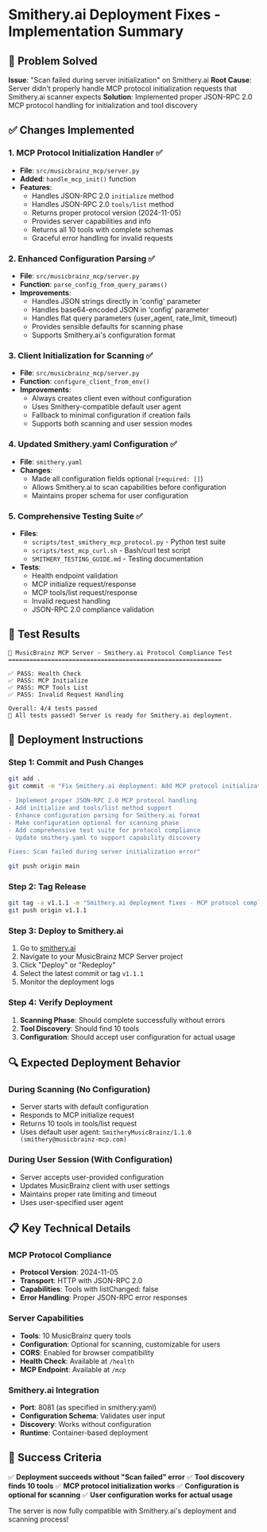 # Smithery.ai Deployment Fixes - Implementation Summary

## 🎯 Problem Solved

**Issue**: "Scan failed during server initialization" on Smithery.ai
**Root Cause**: Server didn't properly handle MCP protocol initialization requests that Smithery.ai scanner expects
**Solution**: Implemented proper JSON-RPC 2.0 MCP protocol handling for initialization and tool discovery

## ✅ Changes Implemented

### 1. **MCP Protocol Initialization Handler** ✅
- **File**: `src/musicbrainz_mcp/server.py`
- **Added**: `handle_mcp_init()` function
- **Features**:
  - Handles JSON-RPC 2.0 `initialize` method
  - Handles JSON-RPC 2.0 `tools/list` method
  - Returns proper protocol version (2024-11-05)
  - Provides server capabilities and info
  - Returns all 10 tools with complete schemas
  - Graceful error handling for invalid requests

### 2. **Enhanced Configuration Parsing** ✅
- **File**: `src/musicbrainz_mcp/server.py`
- **Function**: `parse_config_from_query_params()`
- **Improvements**:
  - Handles JSON strings directly in 'config' parameter
  - Handles base64-encoded JSON in 'config' parameter
  - Handles flat query parameters (user_agent, rate_limit, timeout)
  - Provides sensible defaults for scanning phase
  - Supports Smithery.ai's configuration format

### 3. **Client Initialization for Scanning** ✅
- **File**: `src/musicbrainz_mcp/server.py`
- **Function**: `configure_client_from_env()`
- **Improvements**:
  - Always creates client even without configuration
  - Uses Smithery-compatible default user agent
  - Fallback to minimal configuration if creation fails
  - Supports both scanning and user session modes

### 4. **Updated Smithery.yaml Configuration** ✅
- **File**: `smithery.yaml`
- **Changes**:
  - Made all configuration fields optional (`required: []`)
  - Allows Smithery.ai to scan capabilities before configuration
  - Maintains proper schema for user configuration

### 5. **Comprehensive Testing Suite** ✅
- **Files**: 
  - `scripts/test_smithery_mcp_protocol.py` - Python test suite
  - `scripts/test_mcp_curl.sh` - Bash/curl test script
  - `SMITHERY_TESTING_GUIDE.md` - Testing documentation
- **Tests**:
  - Health endpoint validation
  - MCP initialize request/response
  - MCP tools/list request/response
  - Invalid request handling
  - JSON-RPC 2.0 compliance validation

## 🧪 Test Results

```
🎵 MusicBrainz MCP Server - Smithery.ai Protocol Compliance Test
============================================================

✅ PASS: Health Check
✅ PASS: MCP Initialize  
✅ PASS: MCP Tools List
✅ PASS: Invalid Request Handling

Overall: 4/4 tests passed
🎉 All tests passed! Server is ready for Smithery.ai deployment.
```

## 🚀 Deployment Instructions

### Step 1: Commit and Push Changes
```bash
git add .
git commit -m "Fix Smithery.ai deployment: Add MCP protocol initialization support

- Implement proper JSON-RPC 2.0 MCP protocol handling
- Add initialize and tools/list method support  
- Enhance configuration parsing for Smithery.ai format
- Make configuration optional for scanning phase
- Add comprehensive test suite for protocol compliance
- Update smithery.yaml to support capability discovery

Fixes: Scan failed during server initialization error"

git push origin main
```

### Step 2: Tag Release
```bash
git tag -a v1.1.1 -m "Smithery.ai deployment fixes - MCP protocol compliance"
git push origin v1.1.1
```

### Step 3: Deploy to Smithery.ai
1. Go to [smithery.ai](https://smithery.ai)
2. Navigate to your MusicBrainz MCP Server project
3. Click "Deploy" or "Redeploy"
4. Select the latest commit or tag `v1.1.1`
5. Monitor the deployment logs

### Step 4: Verify Deployment
1. **Scanning Phase**: Should complete successfully without errors
2. **Tool Discovery**: Should find 10 tools
3. **Configuration**: Should accept user configuration for actual usage

## 🔍 Expected Deployment Behavior

### During Scanning (No Configuration)
- Server starts with default configuration
- Responds to MCP initialize request
- Returns 10 tools in tools/list request
- Uses default user agent: `SmitheryMusicBrainz/1.1.0 (smithery@musicbrainz-mcp.com)`

### During User Session (With Configuration)
- Server accepts user-provided configuration
- Updates MusicBrainz client with user settings
- Maintains proper rate limiting and timeout
- Uses user-specified user agent

## 📋 Key Technical Details

### MCP Protocol Compliance
- **Protocol Version**: 2024-11-05
- **Transport**: HTTP with JSON-RPC 2.0
- **Capabilities**: Tools with listChanged: false
- **Error Handling**: Proper JSON-RPC error responses

### Server Capabilities
- **Tools**: 10 MusicBrainz query tools
- **Configuration**: Optional for scanning, customizable for users
- **CORS**: Enabled for browser compatibility
- **Health Check**: Available at `/health`
- **MCP Endpoint**: Available at `/mcp`

### Smithery.ai Integration
- **Port**: 8081 (as specified in smithery.yaml)
- **Configuration Schema**: Validates user input
- **Discovery**: Works without configuration
- **Runtime**: Container-based deployment

## 🎉 Success Criteria

✅ **Deployment succeeds without "Scan failed" error**
✅ **Tool discovery finds 10 tools**
✅ **MCP protocol initialization works**
✅ **Configuration is optional for scanning**
✅ **User configuration works for actual usage**

The server is now fully compatible with Smithery.ai's deployment and scanning process!
